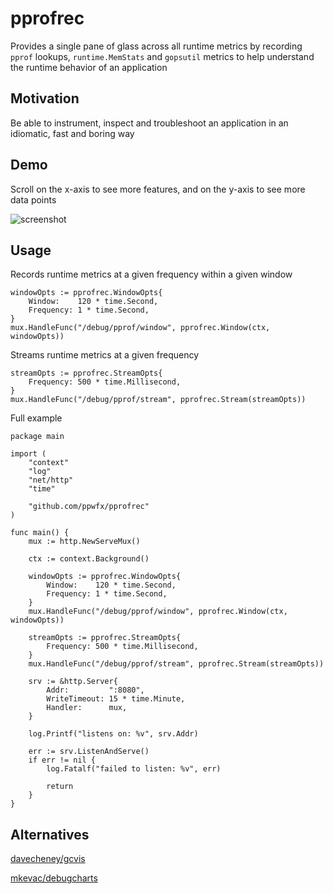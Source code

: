 # pprofrec

Provides a single pane of glass across all runtime metrics
by recording `pprof` lookups, `runtime.MemStats` and `gopsutil` metrics
to help understand the runtime behavior of an application

## Motivation

Be able to instrument, inspect and troubleshoot an application in an idiomatic, fast and boring way

## Demo

Scroll on the x-axis to see more features, and on the y-axis to see more data points

![screenshot](docs/screenshot.png)

## Usage

Records runtime metrics at a given frequency within a given window

```golang
windowOpts := pprofrec.WindowOpts{
    Window:    120 * time.Second,
    Frequency: 1 * time.Second,
}
mux.HandleFunc("/debug/pprof/window", pprofrec.Window(ctx, windowOpts))
```

Streams runtime metrics at a given frequency

```golang
streamOpts := pprofrec.StreamOpts{
    Frequency: 500 * time.Millisecond,
}
mux.HandleFunc("/debug/pprof/stream", pprofrec.Stream(streamOpts))
```

Full example

```golang
package main

import (
	"context"
	"log"
	"net/http"
	"time"

	"github.com/ppwfx/pprofrec"
)

func main() {
	mux := http.NewServeMux()

	ctx := context.Background()

	windowOpts := pprofrec.WindowOpts{
		Window:    120 * time.Second,
		Frequency: 1 * time.Second,
	}
	mux.HandleFunc("/debug/pprof/window", pprofrec.Window(ctx, windowOpts))

	streamOpts := pprofrec.StreamOpts{
		Frequency: 500 * time.Millisecond,
	}
	mux.HandleFunc("/debug/pprof/stream", pprofrec.Stream(streamOpts))

	srv := &http.Server{
		Addr:         ":8080",
		WriteTimeout: 15 * time.Minute,
		Handler:      mux,
	}

	log.Printf("listens on: %v", srv.Addr)

	err := srv.ListenAndServe()
	if err != nil {
		log.Fatalf("failed to listen: %v", err)

		return
	}
}
```


## Alternatives

[davecheney/gcvis](https://github.com/davecheney/gcvis)

[mkevac/debugcharts](https://github.com/mkevac/debugcharts)

